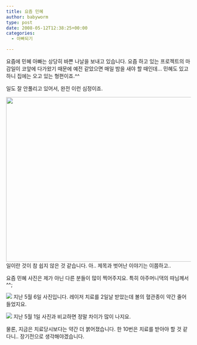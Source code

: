 ```yaml
---
title: 요즘 민혜
author: babyworm
type: post
date: 2008-05-12T12:38:25+00:00
categories:
  - 아빠되기

---
```

요즘에 민혜 아빠는 상당히 바쁜 나날을 보내고 있습니다. 요즘 하고 있는 프로젝트의 마감일이 코앞에 다가왔기 때문에 예전 같았으면 매일 밤을 새야 할 때인데&#8230; 민혜도 있고 하니 집에는 오고 있는 형편이죠.^^

일도 잘 안풀리고 있어서, 완전 이런 심정이죠.  

<img loading="lazy" decoding="async" src="https://i0.wp.com/babyworm.net/wordpress/wp-content/uploads/1/jk0.JPG?resize=600%2C449" class="aligncenter" width="600" height="449" alt="" data-recalc-dims="1" />  
일이란 것이 참 쉽지 않은 것 같습니다. 아.. 제목과 벗어난 이야기는 이쯤하고..

요즘 민혜 사진은 제가 아닌 다른 분들이 많이 찍어주지요. 특히 아주머니댁의 따님께서 ^^;

<img decoding="async" src="https://i0.wp.com/babyworm.net/wordpress/wp-content/uploads/1/jk1.JPG?w=625"  data-recalc-dims="1" />  
지난 5월 6일 사진입니다. 레이저 치료를 2일날 받았는데 볼의 혈관종이 약간 줄어들었지요.

<img decoding="async" src="https://i0.wp.com/babyworm.net/wordpress/wp-content/uploads/1/hk10.JPG?w=625"  data-recalc-dims="1" /> 지난 5월 1일 사진과 비교하면 정말 차이가 많이 나지요. 

물론, 지금은 치료당시보다는 약간 더 붉어졌습니다. 한 10번은 치료를 받아야 할 것 같다니.. 장기전으로 생각해야겠습니다.
